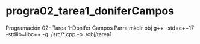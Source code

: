 # progra02_tarea1_doniferCampos
Programación 02- Tarea 1-Donifer Campos Parra
mkdir obj
g++ -std=c++17 -stdlib=libc++ -g ./src/*.cpp -o ./obj/tarea1


